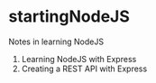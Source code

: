 # startingNodeJS

Notes in learning NodeJS
1. Learning NodeJS with Express
2. Creating a REST API with Express
